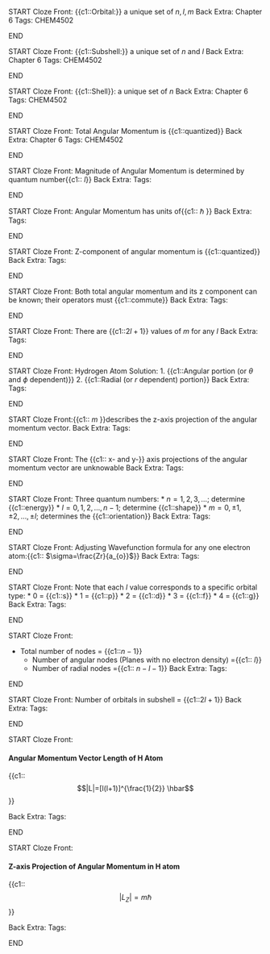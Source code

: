START
Cloze
Front: {{c1::Orbital:}} a unique set of $n,l,m$
Back Extra: Chapter 6
Tags: CHEM4502
<!--ID: 1658200951287-->
END

START
Cloze
Front: {{c1::Subshell:}} a unique set of $n \text{ and } l$
Back Extra: Chapter 6
Tags: CHEM4502
<!--ID: 1658200951292-->
END

START
Cloze
Front: {{c1::Shell}}: a unique set of $n$
Back Extra: Chapter 6
Tags: CHEM4502
<!--ID: 1658200951295-->
END

START
Cloze
Front: Total Angular Momentum is {{c1::quantized}}
Back Extra: Chapter 6
Tags: CHEM4502
<!--ID: 1658200951299-->
END

START
Cloze
Front: Magnitude of Angular Momentum is determined by quantum number{{c1:: $l$}}
Back Extra: 
Tags: 
<!--ID: 1658200951303-->
END

START
Cloze
Front: Angular Momentum has units of{{c1:: $\hbar$ }}
Back Extra: 
Tags: 
<!--ID: 1658200951306-->
END

START
Cloze
Front: Z-component of angular momentum is {{c1::quantized}}
Back Extra: 
Tags: 
<!--ID: 1658200951310-->
END

START
Cloze
Front: Both total angular momentum and its z component can be known; their operators must {{c1::commute}}
Back Extra: 
Tags: 
<!--ID: 1658200951313-->
END

START
Cloze
Front: There are {{c1::$2l+1$}} values of $m$ for any $l$ 
Back Extra: 
Tags: 
<!--ID: 1658200951317-->
END

START
Cloze
Front: Hydrogen Atom Solution: 1. {{c1::Angular portion (or $\theta \text{ and } \phi$ dependent)}} 2. {{c1::Radial (or $r$ dependent) portion}}
Back Extra: 
Tags: 
<!--ID: 1658200951321-->
END

START
Cloze
Front:{{c1:: $m$ }}describes the z-axis projection of the angular momentum vector.
Back Extra: 
Tags: 
<!--ID: 1658200951325-->
END

START
Cloze
Front:  The {{c1:: x- and y-}} axis projections of the angular momentum vector are unknowable
Back Extra: 
Tags: 
<!--ID: 1658200951329-->
END

START
Cloze
Front: Three quantum numbers:
		* $n =1,2,3,\dots$; determine {{c1::energy}}
		* $l = 0,1,2,\dots,n-1$; determine {{c1::shape}}
		* $m=0,\pm1,\pm2,\dots,\pm l$; determines the {{c1::orientation}}
Back Extra: 
Tags: 
<!--ID: 1658200951332-->
END

START
Cloze
Front: Adjusting Wavefunction formula for any one electron atom:{{c1:: $\sigma=\frac{Zr}{a_{o}}$}}
Back Extra: 
Tags: 
<!--ID: 1658200951336-->
END

START
Cloze
Front: Note that each $l$ value corresponds to a specific orbital type:
	* 0 = {{c1::s}}
	* 1 = {{c1::p}}
	* 2 = {{c1::d}}
	* 3 = {{c1::f}}
	* 4 = {{c1::g}} 
Back Extra: 
Tags: 
<!--ID: 1658200951340-->
END

START
Cloze
Front: 
* Total number of nodes = {{c1::$n-1$}}
	* Number of angular nodes (Planes with no electron density) ={{c1:: $l$}}
	* Number of radial nodes ={{c1:: $n-l-1$}}
Back Extra: 
Tags: 
<!--ID: 1658200951343-->
END

START
Cloze
Front: Number of orbitals in subshell = {{c1::$2l+1$}}
Back Extra: 
Tags: 
<!--ID: 1658200951348-->
END

START
Cloze
Front: 
#### Angular Momentum Vector Length of H Atom
{{c1::$$|L|=[l(l+1)]^{\frac{1}{2}} \hbar$$}}

Back Extra: 
Tags: 
<!--ID: 1658200951351-->
END

START
Cloze
Front: 
#### Z-axis Projection of Angular Momentum in H atom
{{c1::$$|L_{Z}|=m\hbar$$}}

Back Extra: 
Tags: 
<!--ID: 1658200951354-->
END
